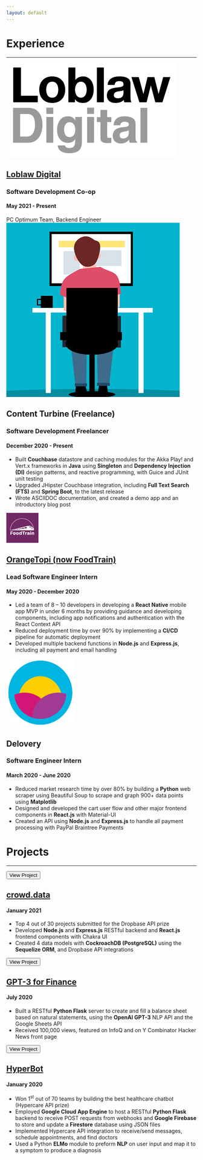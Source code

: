 ```yaml
---
layout: default
---
```


# Experience

---

<div class="row">
  <div class="columnl">
    <a rel="noreferrer noopener" target="_blank" href="https://www.loblawdigital.co/"><img src="/assets/img/ld.png" 
    class="thumbnail"/></a>
  </div>
  <div class="columnr">
    <a href="https://www.loblawdigital.co/"><h2>Loblaw Digital</h2></a>
    <h3>Software Development Co-op</h3>
    <h4>May 2021 - Present</h4>
    PC Optimum Team, Backend Engineer
  </div>
</div>

<div class="row">
  <div class="columnl">
    <img src="/assets/img/freelance.png"
    class="thumbnail"/>
  </div>
  <div class="columnr">
    <h2>Content Turbine (Freelance)</h2>
    <h3>Software Development Freelancer</h3>
    <h4>December 2020 - Present</h4>
    <ul>
      <li>Built <b>Couchbase</b> datastore and caching modules for the Akka Play! and Vert.x frameworks in <b>Java</b> using <b>Singleton</b> and <b>Dependency Injection (DI)</b> design patterns, and reactive programming, with Guice and JUnit unit testing </li>
      <li>Upgraded JHipster Couchbase integration, including <b>Full Text Search (FTS)</b> and <b>Spring Boot</b>, to the latest release</li>
      <li>Wrote ASCIIDOC documentation, and created a demo app and an introductory blog post</li>
    </ul>
  </div>
</div>

<div class="row">
  <div class="columnl">
    <a target="_blank" rel="noreferrer noopener" href="https://www.orangetopi.com/"><img src="/assets/img/foodtrain.png"
    class="thumbnail"/></a>
  </div>
  <div class="columnr">
    <a href="https://www.orangetopi.com/"><h2>OrangeTopi (now FoodTrain)</h2></a>
    <h3>Lead Software Engineer Intern</h3>
    <h4>May 2020 - December 2020</h4>
    <ul>
      <li>Led a team of 8 – 10 developers in developing a <b>React Native</b> mobile app MVP in under 6 months by providing guidance and developing components, including app notifications and authentication with the React Context API</li>
      <li>Reduced deployment time by over 90% by implementing a <b>CI/CD</b> pipeline for automatic deployment</li>
      <li>Developed multiple backend functions in <b>Node.js</b> and <b>Express.js</b>, including all payment and email handling</li>
    </ul>
  </div>
</div>

<div class="row">
  <div class="columnl">
    <img src="/assets/img/delovery.png"
    class="thumbnail"/>
  </div>
  <div class="columnr">
    <h2>Delovery</h2>
    <h3>Software Engineer Intern</h3>
    <h4>March 2020 - June 2020</h4>
    <ul>
      <li>Reduced market research time by over 80% by building a <b>Python</b> web scraper using Beautiful Soup to scrape and graph 900+ data points using <b>Matplotlib</b></li>
      <li>Designed and developed the cart user flow and other major frontend components in <b>React.js</b> with Material-UI</li>
      <li>Created an API using <b>Node.js</b> and <b>Express.js</b> to handle all payment processing with PayPal Braintree Payments</li>
    </ul>
  </div>
</div>

# Projects

---

<div class="row">
  <div class="columnl">
    <a target="_blank" href="https://devpost.com/software/crowd-space" rel="noreferrer noopener"><button class="thumbnail projbutton">View&#x00A;Project</button></a>
  </div>
  <div class="columnr">
    <a target="_blank" href="https://devpost.com/software/crowd-space" rel="noreferrer noopener"><h2>crowd.data</h2></a>
    <h4>January 2021</h4>
    <ul>
      <li>Top 4 out of 30 projects submitted for the Dropbase API prize</li>
      <li>Developed <b>Node.js</b> and <b>Express.js</b> RESTful backend and <b>React.js</b> frontend components with Chakra UI</li>
      <li>Created 4 data models with <b>CockroachDB (PostgreSQL)</b> using the <b>Sequelize ORM</b>, and Dropbase API integrations</li>
    </ul>
  </div>
</div>

<div class="row">
  <div class="columnl">
    <a target="_blank" href="https://twitter.com/gkysaad/status/1285717081074409476?s=20" rel="noreferrer noopener"><button class="thumbnail projbutton">View&#x00A;Project</button></a>
  </div>
  <div class="columnr">
    <a target="_blank" href="https://twitter.com/gkysaad/status/1285717081074409476?s=20" rel="noreferrer noopener"><h2>GPT-3 for Finance</h2></a>
    <h4>July 2020</h4>
    <ul>
      <li>Built a RESTful <b>Python Flask</b> server to create and fill a balance sheet based on natural statements, using the <b>OpenAI GPT-3</b> NLP API and the Google Sheets API</li>
      <li>Received 100,000 views, featured on InfoQ and on Y Combinator Hacker News front page</li>
    </ul>
  </div>
</div>

<div class="row">
  <div class="columnl">
    <a target="_blank" href="https://github.com/gkysaad/HCChat" rel="noreferrer noopener"><button class="thumbnail projbutton">View&#x00A;Project</button></a>
  </div>
  <div class="columnr">
    <a target="_blank" href="https://github.com/gkysaad/HCChat" rel="noreferrer noopener"><h2>HyperBot</h2></a>
    <h4>January 2020</h4>
    <ul>
      <li>Won 1<sup>st</sup> out of 70 teams by building the best healthcare chatbot (Hypercare API prize)</li>
      <li>Employed <b>Google Cloud App Engine</b> to host a RESTful <b>Python Flask</b> backend to receive POST requests from webhooks and <b>Google Firebase</b> to store and update a <b>Firestore</b> database using JSON files</li>
      <li>Implemented Hypercare API integration to receive/send messages, schedule appointments, and find doctors</li>
      <li>Used a Python <b>ELMo</b> module to preform <b>NLP</b> on user input and map it to a symptom to produce a diagnosis</li>
    </ul>
  </div>
</div>
